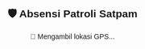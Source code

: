 <!DOCTYPE html>
<html>
<head>
  <title>Validasi Lokasi Patroli</title>
  <meta name="viewport" content="width=device-width, initial-scale=1.0">
  <style>
    body { font-family: Arial, sans-serif; text-align: center; padding: 40px; }
    a.button {
      display: inline-block;
      background: #2e8b57;
      color: white;
      padding: 12px 20px;
      border-radius: 10px;
      text-decoration: none;
      font-size: 18px;
      margin-top: 20px;
    }
  </style>
</head>
<body>
  <h2>🛡️ Absensi Patroli Satpam</h2>
  <p id="status">📍 Mengambil lokasi GPS...</p>

  <script>
    const formLink = "https://forms.gle/dx5SLYgZwbbJ7xet8";
    const targetLat = -6.193056;
    const targetLng = 106.935278;
    const maxDistance = 20; // Dalam meter

    if (!navigator.geolocation) {
      document.getElementById("status").innerText = "⚠️ Perangkat tidak mendukung GPS.";
    } else {
      navigator.geolocation.getCurrentPosition(showPosition, showError, {
        enableHighAccuracy: true,
        timeout: 10000,
        maximumAge: 0
      });
    }

    function showPosition(position) {
      const userLat = position.coords.latitude;
      const userLng = position.coords.longitude;
      const distance = hitungJarak(userLat, userLng, targetLat, targetLng);

      if (distance <= maxDistance) {
        document.getElementById("status").innerHTML = `
          ✅ Lokasi valid (${distance.toFixed(2)} m)<br>
          <a href="${formLink}" class="button" target="_blank">Isi Absensi</a>`;
      } else {
        document.getElementById("status").innerHTML = `
          ❌ Kamu berada terlalu jauh dari titik pos.<br>
          Jarak: ${distance.toFixed(2)} meter<br>
          Silakan dekati lokasi.`;
      }
    }

    function showError(error) {
      document.getElementById("status").innerText = "❗ Gagal mengambil lokasi. Aktifkan GPS dan coba lagi.";
    }

    function hitungJarak(lat1, lon1, lat2, lon2) {
      const R = 6371e3;
      const toRad = angle => angle * Math.PI / 180;
      const dLat = toRad(lat2 - lat1);
      const dLon = toRad(lon2 - lon1);
      const a = Math.sin(dLat / 2) * Math.sin(dLat / 2) +
                Math.cos(toRad(lat1)) * Math.cos(toRad(lat2)) *
                Math.sin(dLon / 2) * Math.sin(dLon / 2);
      const c = 2 * Math.atan2(Math.sqrt(a), Math.sqrt(1 - a));
      return R * c;
    }
  </script>
</body>
</html>
